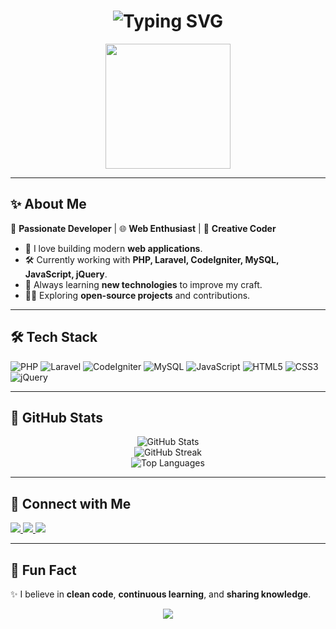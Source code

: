 <!-- Profile README for codezenshagor -->

<h1 align="center">
  <img src="https://readme-typing-svg.demolab.com?font=Fira+Code&size=28&pause=1000&color=00F795&center=true&vCenter=true&width=435&lines=Hi+there+%F0%9F%91%8B;I'm+Codezen+Shagor;Welcome+to+My+GitHub!" alt="Typing SVG" />
</h1>

<div align="center">
  <img src="https://media.giphy.com/media/xT9IgzoKnwFNmISR8I/giphy.gif" width="200"/>
</div>

---

## ✨ About Me

🎯 **Passionate Developer** | 🌐 **Web Enthusiast** | 🎨 **Creative Coder**

- 🚀 I love building modern **web applications**.
- 🛠️ Currently working with **PHP, Laravel, CodeIgniter, MySQL, JavaScript, jQuery**.
- 🌱 Always learning **new technologies** to improve my craft.
- 👨‍💻 Exploring **open-source projects** and contributions.

---

## 🛠️ Tech Stack

![PHP](https://img.shields.io/badge/-PHP-777BB4?logo=php&logoColor=white&style=flat-square)
![Laravel](https://img.shields.io/badge/-Laravel-FF2D20?logo=laravel&logoColor=white&style=flat-square)
![CodeIgniter](https://img.shields.io/badge/-CodeIgniter-EF4223?logo=codeigniter&logoColor=white&style=flat-square)
![MySQL](https://img.shields.io/badge/-MySQL-4479A1?logo=mysql&logoColor=white&style=flat-square)
![JavaScript](https://img.shields.io/badge/-JavaScript-F7DF1E?logo=javascript&logoColor=black&style=flat-square)
![HTML5](https://img.shields.io/badge/-HTML5-E34F26?logo=html5&logoColor=white&style=flat-square)
![CSS3](https://img.shields.io/badge/-CSS3-1572B6?logo=css3&logoColor=white&style=flat-square)
![jQuery](https://img.shields.io/badge/-jQuery-0769AD?logo=jquery&logoColor=white&style=flat-square)

---

## 🌟 GitHub Stats

<div align="center">
  <img src="https://github-readme-stats.vercel.app/api?username=codezenshagor&show_icons=true&theme=radical" alt="GitHub Stats" />
  <br/>
  <img src="https://streak-stats.demolab.com?user=codezenshagor&theme=radical&hide_border=true" alt="GitHub Streak" />
  <br/>
  <img src="https://github-readme-stats.vercel.app/api/top-langs/?username=codezenshagor&layout=compact&theme=radical" alt="Top Languages" />
</div>

---

## 💬 Connect with Me

<a href="mailto:codezenshagor@gmail.com">
  <img src="https://img.shields.io/badge/Email-D14836?style=for-the-badge&logo=gmail&logoColor=white"/>
</a>
<a href="www.linkedin.com/in/md-shagor-ali-293731193">
  <img src="https://img.shields.io/badge/LinkedIn-0A66C2?style=for-the-badge&logo=linkedin&logoColor=white"/>
</a>
<a href="https://www.facebook.com/CodeZen49">
  <img src="https://img.shields.io/badge/Facebook-1877F2?style=for-the-badge&logo=facebook&logoColor=white"/>
</a>

---

## 🚀 Fun Fact
✨ I believe in **clean code**, **continuous learning**, and **sharing knowledge**.

<div align="center">
  <img src="https://capsule-render.vercel.app/api?type=waving&color=gradient&height=150&section=footer"/>
</div>
